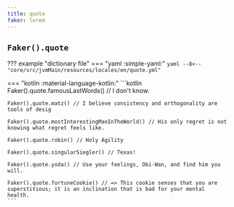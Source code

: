 ```yaml
---
title: quote
faker: lorem
---
```


## `Faker().quote`

??? example "dictionary file"
    === "yaml :simple-yaml:"
        ```yaml
        --8<-- "core/src/jvmMain/resources/locales/en/quote.yml"
        ```

=== "kotlin :material-language-kotlin:"
    ```kotlin
    Faker().quote.famousLastWords() // I don't know.

    Faker().quote.matz() // I believe consistency and orthogonality are tools of desig

    Faker().quote.mostInterestingManInTheWorld() // His only regret is not knowing what regret feels like.

    Faker().quote.robin() // Holy Agility

    Faker().quote.singularSiegler() // Texas!

    Faker().quote.yoda() // Use your feelings, Obi-Wan, and find him you will.

    Faker().quote.fortuneCookie() // => This cookie senses that you are superstitious; it is an inclination that is bad for your mental health.
    ```
